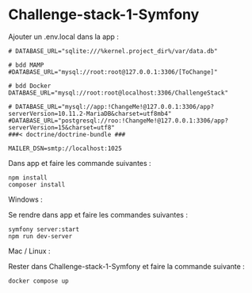 # Challenge-stack-1-Symfony

Ajouter un .env.local dans la app :

```
# DATABASE_URL="sqlite:///%kernel.project_dir%/var/data.db"

# bdd MAMP
#DATABASE_URL="mysql://root:root@127.0.0.1:3306/[ToChange]"

# bdd Docker
DATABASE_URL="mysql://root:root@localhost:3306/ChallengeStack"

# DATABASE_URL="mysql://app:!ChangeMe!@127.0.0.1:3306/app?serverVersion=10.11.2-MariaDB&charset=utf8mb4"
#DATABASE_URL="postgresql://roo:!ChangeMe!@127.0.0.1:3306/app?serverVersion=15&charset=utf8"
###< doctrine/doctrine-bundle ###

MAILER_DSN=smtp://localhost:1025
```

Dans app et faire les commande suivantes :

```
npm install
composer install
```

Windows :

Se rendre dans app et faire les commandes suivantes :

```
symfony server:start
npm run dev-server
```

Mac / Linux :

Rester dans Challenge-stack-1-Symfony et faire la commande suivante :

```
docker compose up
```
